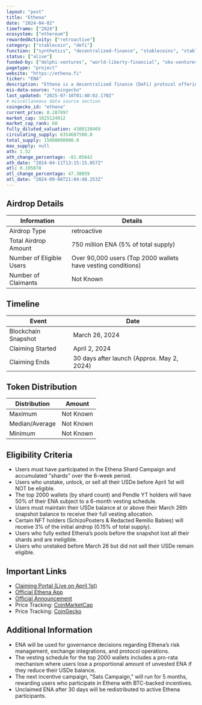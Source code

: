 ```yaml
---
layout: "post"
title: "Ethena"
date: "2024-04-02"
timeframe: ["2024"]
ecosystem: ["ethereum"]
rewardedActivity: ["retroactive"]
category: ["stablecoin", "defi"]
function: ["synthetics", "decentralized-finance", "stablecoins", "stablecoin-protocol"]
status: ["alive"]
funded-by: ["delphi-ventures", "world-liberty-financial", "okx-ventures", "dragonfly-capital", "yzi-labs"]
pagetype: "project"
website: "https://ethena.fi"
ticker: "ENA"
description: "Ethena is a decentralized finance (DeFi) protocol offering USDe, a synthetic dollar designed to function as an alternative to traditional stablecoins."
mis-data-source: "coingecko"
last_updated: "2025-07-10T01:40:02.170Z"
# miscellaneous data source section
coingecko_id: "ethena"
current_price: 0.287897
market_cap: 1825124912
market_cap_rank: 60
fully_diluted_valuation: 4308138469
circulating_supply: 6354687500.0
total_supply: 15000000000.0
max_supply: null
ath: 1.52
ath_change_percentage: -81.05642
ath_date: "2024-04-11T13:15:15.057Z"
atl: 0.195078
atl_change_percentage: 47.38059
atl_date: "2024-09-06T21:04:48.253Z"
---
```


## Airdrop Details

| Information              | Details                                                      |
| ------------------------ | ------------------------------------------------------------ |
| Airdrop Type             | retroactive                                                  |
| Total Airdrop Amount     | 750 million ENA (5% of total supply)                         |
| Number of Eligible Users | Over 90,000 users (Top 2000 wallets have vesting conditions) |
| Number of Claimants      | Not Known                                                    |

## Timeline

| Event               | Date                                       |
| ------------------- | ------------------------------------------ |
| Blockchain Snapshot | March 26, 2024                             |
| Claiming Started    | April 2, 2024                              |
| Claiming Ends       | 30 days after launch (Approx. May 2, 2024) |

## Token Distribution

| Distribution   | Amount    |
| -------------- | --------- |
| Maximum        | Not Known |
| Median/Average | Not Known |
| Minimum        | Not Known |

## Eligibility Criteria

- Users must have participated in the Ethena Shard Campaign and accumulated "shards" over the 6-week period.
- Users who unstake, unlock, or sell all their USDe before April 1st will NOT be eligible.
- The top 2000 wallets (by shard count) and Pendle YT holders will have 50% of their ENA subject to a 6-month vesting schedule.
- Users must maintain their USDe balance at or above their March 26th snapshot balance to receive their full vesting allocation.
- Certain NFT holders (SchizoPosters & Redacted Remilio Babies) will receive 3% of the initial airdrop (0.15% of total supply).
- Users who fully exited Ethena’s pools before the snapshot lost all their shards and are ineligible.
- Users who unstaked before March 26 but did not sell their USDe remain eligible.

## Important Links

- [Claiming Portal (Live on April 1st)](https://claim.ethena.fi)
- [Official Ethena App](https://app.ethena.fi)
- [Official Announcement](https://mirror.xyz/0xF99d0E4E3435cc9C9868D1C6274DfaB3e2721341/uCBp9VeuLWs-ul1b6AOUAoMg5HBB_iizMIi-11N6nT8)
- Price Tracking: [CoinMarketCap](https://coinmarketcap.com/currencies/ethena)
- Price Tracking: [CoinGecko](https://www.coingecko.com/en/coins/ethena)

## Additional Information

- ENA will be used for governance decisions regarding Ethena’s risk management, exchange integrations, and protocol operations.
- The vesting schedule for the top 2000 wallets includes a pro-rata mechanism where users lose a proportional amount of unvested ENA if they reduce their USDe balance.
- The next incentive campaign, "Sats Campaign," will run for 5 months, rewarding users who participate in Ethena with BTC-backed incentives.
- Unclaimed ENA after 30 days will be redistributed to active Ethena participants.
